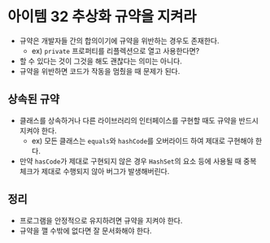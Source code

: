 # 아이템 32 추상화 규약을 지켜라
- 규약은 개발자들 간의 합의이기에 규약을 위반하는 경우도 존재한다.
    - ex) `private` 프로퍼티를 리플렉션으로 열고 사용한다면?
- 할 수 있다는 것이 그것을 해도 괜찮다는 의미는 아니다.
- 규약을 위반하면 코드가 작동을 멈췄을 때 문제가 된다.

## 상속된 규약

- 클래스를 상속하거나 다른 라이브러리의 인터페이스를 구현할 때도 규약을 반드시 지켜야 한다.
    - ex) 모든 클래스는 `equals`와 `hashCode`를 오버라이드 하여 제대로 구현해야 한다.
- 만약 `hasCode`가 제대로 구현되지 않은 경우 `HashSet`의 요소 등에 사용될 때 중복 체크가 제대로 수행되지 않아 버그가 발생해버린다.

## 정리

- 프로그램을 안정적으로 유지하려면 규약을 지켜야 한다.
- 규약을 깰 수밖에 없다면 잘 문서화해야 한다.
